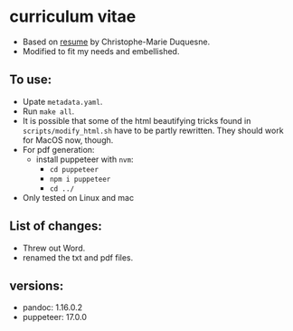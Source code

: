 # curriculum vitae

* Based on [resume](https://github.com/chmduquesne/resume) by Christophe-Marie Duquesne.
* Modified to fit my needs and embellished.

## To use:

* Upate `metadata.yaml`.
* Run `make all`.
* It is possible that some of the html beautifying tricks found in `scripts/modify_html.sh` have to be partly rewritten. They should work for MacOS now, though.
* For pdf generation:
    - install puppeteer with `nvm`:
        - `cd puppeteer`
        - `npm i puppeteer`
        - `cd ../`
* Only tested on Linux and mac

## List of changes:
* Threw out Word.
* renamed the txt and pdf files.

## versions:
* pandoc: 1.16.0.2
* puppeteer: 17.0.0

